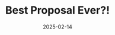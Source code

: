 ---
title: "Best Proposal Ever?!"
date: "2025-02-14"
synopsis: "While it's true that people with autism struggle with social skills, this NeuroverCity story will debunk the myth that people with autism cannot get married (most especially if one is very attentive to even the tiniest details about one's boyfriend/girlfriend!)."
---